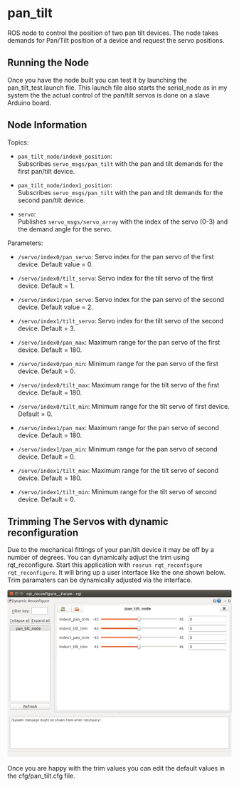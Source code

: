 # pan_tilt

ROS node to control the position of two pan tilt devices. The node takes demands for Pan/Tilt position of a device and request the servo positions.

## Running the Node

Once you have the node built you can test it by launching the pan_tilt_test.launch file. This launch file also starts the serial_node as in my system the the actual control of the pan/tilt servos is done on a slave Arduino board.

## Node Information
Topics:

* `pan_tilt_node/index0_position`:  
  Subscribes `servo_msgs/pan_tilt` with the pan and tilt demands for the first pan/tilt device.

* `pan_tilt_node/index1_position`:  
  Subscribes `servo_msgs/pan_tilt` with the pan and tilt demands for the second pan/tilt device.

* `servo`:  
  Publishes `servo_msgs/servo_array` with the index of the servo (0-3) and the demand angle for the servo.
 

Parameters:

* `/servo/index0/pan_servo`: Servo index for the pan servo of the first device. Default value = 0.

* `/servo/index0/tilt_servo`: Servo index for the tilt servo of the first device. Default = 1.

* `/servo/index1/pan_servo`: Servo index for the pan servo of the second device. Default value = 2.

* `/servo/index1/tilt_servo`: Servo index for the tilt servo of the second device. Default = 3.

* `/servo/index0/pan_max`: Maximum range for the pan servo of the first device. Default = 180.

* `/servo/index0/pan_min`: Minimum range for the pan servo of the first device. Default = 0.

* `/servo/index0/tilt_max`: Maximum range for the tilt servo of the first device. Default = 180.

* `/servo/index0/tilt_min`: Minimum range for the tilt servo of first device. Default = 0.

* `/servo/index1/pan_max`: Maximum range for the pan servo of second device. Default = 180.

* `/servo/index1/pan_min`: Minimum range for the pan servo of second device. Default = 0.

* `/servo/index1/tilt_max`: Maximum range for the tilt servo of second device. Default = 180.

* `/servo/index1/tilt_min`: Minimum range for the tilt servo of second device. Default = 0.

## Trimming The Servos with dynamic reconfiguration

Due to the mechanical fittings of your pan/tilt device it may be off by a number of degrees. You can dynamically adjust the trim using rqt_reconfigure. Start this application with `rosrun rqt_reconfigure rqt_reconfigure`. It will bring up a user interface like the one shown below. Trim paramaters can be dynamically adjusted via the interface. 

![rqt_reconfigure](pan_tilt_trim.png)

Once you are happy with the trim values you can edit the default values in the cfg/pan_tilt.cfg file.
